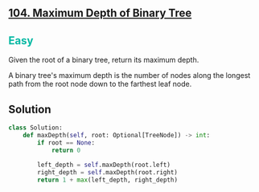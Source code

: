 ## [104. Maximum Depth of Binary Tree](https://leetcode.com/problems/maximum-depth-of-binary-tree/)

<h2 style="color:#00b8a3">Easy</h2>
Given the root of a binary tree, return its maximum depth.

A binary tree's maximum depth is the number of nodes along the longest path from the root node down to the farthest leaf node.

## Solution
```python
class Solution:
    def maxDepth(self, root: Optional[TreeNode]) -> int:
        if root == None:
            return 0
        
        left_depth = self.maxDepth(root.left)
        right_depth = self.maxDepth(root.right)
        return 1 + max(left_depth, right_depth)
```
